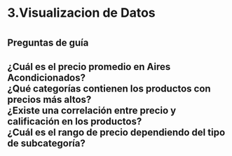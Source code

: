 <h1>3.Visualizacion de Datos<h1>
<h2>Preguntas de guía<h2>
  
¿Cuál es el precio promedio en Aires Acondicionados?
<br>
¿Qué categorías contienen los productos con precios más altos?
<br>
¿Existe una correlación entre precio y calificación en los productos?
<br>
¿Cuál es el rango de precio dependiendo del tipo de subcategoría?
<br>
